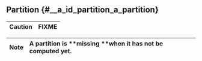 ## Partition {#__a_id_partition_a_partition}

| Caution | FIXME |
| :--- | :--- |


| Note | A partition is **missing **when it has not be computed yet. |
| :--- | :--- |




